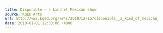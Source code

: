 ```yaml
---
title: Disponible — a kind of Mexican show
source: KQED Arts
url: http://ww2.kqed.org/arts/2010/12/15/disponible__a_kind_of_mexican_show/
date: 2010-01-01 12:00:00 +0000
---
```


